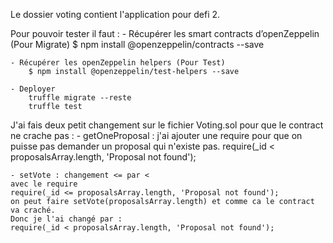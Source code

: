 Le dossier voting contient l'application pour defi 2.

Pour pouvoir tester il faut :
    - Récupérer les smart contracts d’openZeppelin (Pour Migrate)
        $ npm install @openzeppelin/contracts --save

    - Récupérer les openZeppelin helpers (Pour Test)
        $ npm install @openzeppelin/test-helpers --save

    - Deployer 
        truffle migrate --reste
        truffle test


J'ai fais deux petit changement sur le fichier Voting.sol pour que le contract ne crache pas :
    - getOneProposal : j'ai ajouter une require pour que on puisse pas demander un proposal qui n'existe pas.
    require(_id < proposalsArray.length, 'Proposal not found');

    - setVote : changement <= par <
    avec le require 
    require(_id <= proposalsArray.length, 'Proposal not found');
    on peut faire setVote(proposalsArray.length) et comme ca le contract va craché.
    Donc je l'ai changé par :
    require(_id < proposalsArray.length, 'Proposal not found');